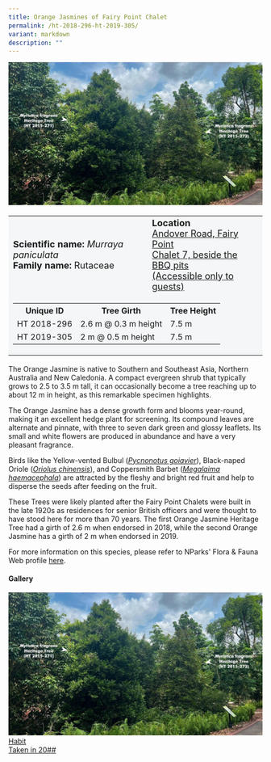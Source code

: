 ```yaml
---
title: Orange Jasmines of Fairy Point Chalet
permalink: /ht-2018-296-ht-2019-305/
variant: markdown
description: ""
---
```

<div class="isomer-image-wrapper">
<img src="/images/Heritage_trees_photos/myrfra_ht2015-271-272_habit.jpg">
</div><table style="minWidth: 100px; font-size: 18px; background: #F4F6F7">
<tbody><tr>
<td rowspan="1" colspan="1">
<strong>Scientific name:</strong> <em>Murraya paniculata</em>
<br><strong>Family name: </strong>Rutaceae
</td>
<td rowspan="1" colspan="1">
<strong>Location</strong><a href="https://www.onemap.gov.sg/?lat=1.3898800000060385&amp;lng=103.97422999999657">
<br>Andover Road, Fairy Point<br>Chalet 7, beside the BBQ pits<br>(Accessible only to guests)</a>
</td>
</tr>
<tr><td rowspan="1" colspan="3">
<table style="minWidth: 100px; font-size: 16px;">
<tbody>
<tr>
 <th>Unique ID</th>
 <th>Tree Girth</th>
 <th>Tree Height</th>
</tr>
<tr>
 <td>HT 2018-296</td>
 <td>2.6 m @ 0.3 m height</td>
 <td>7.5 m</td>
</tr>
<tr>
 <td>HT 2019-305</td>
 <td>2 m @ 0.5 m height</td>
 <td>7.5 m</td>
</tr></tbody>
</table>
</td></tr></tbody></table>
<p>The Orange Jasmine is native to Southern and Southeast Asia, Northern Australia and New Caledonia. A compact evergreen shrub that typically grows to 2.5 to 3.5 m tall, it can occasionally become a tree reaching up to about 12 m in height, as this remarkable specimen highlights.</p>

<p>The Orange Jasmine has a dense growth form and blooms year-round, making it an excellent hedge plant for screening. Its compound leaves are alternate and pinnate, with three to seven dark green and glossy leaflets. Its small and white flowers are produced in abundance and have a very pleasant fragrance.</p>

<p>Birds like the Yellow-vented Bulbul (<a href="https://www.nparks.gov.sg/florafaunaweb/fauna/7/6/763"><em>Pycnonotus goiavier</em></a>), Black-naped Oriole (<a href="https://www.nparks.gov.sg/florafaunaweb/fauna/4/5/458"><em>Oriolus chinensis</em></a>), and Coppersmith Barbet (<a href="https://www.nparks.gov.sg/florafaunaweb/fauna/3/5/35"><em>Megalaima haemacephala</em></a>) are attracted by the fleshy and bright red fruit and help to disperse the seeds after feeding on the fruit.</p>

<p>These Trees were likely planted after the Fairy Point Chalets were built in the late 1920s as residences for senior British officers and were thought to have stood here for more than 70 years. The first Orange Jasmine Heritage Tree had a girth of 2.6 m when endorsed in 2018, while the second Orange Jasmine has a girth of 2 m when endorsed in 2019. 

</p><p>For more information on this species, please refer to NParks' Flora &amp; Fauna Web profile <a href="https://www.nparks.gov.sg/florafaunaweb/flora/2/2/2239">here</a>.</p>

<h4><b>Gallery</b></h4>
<div class="isomer-card-grid">
<a href="/images/Heritage_trees_photos/myrfra_ht2015-271-272_habit.jpg" class="isomer-card">
<div class="isomer-card-image">
<div class="isomer-image-wrapper"><img src="/images/Heritage_trees_photos/myrfra_ht2015-271-272_habit.jpg"></div></div>
<div class="isomer-card-body"><div class="isomer-card-title">Habit</div><div class="isomer-card-description">Taken in 20##</div></div></a><p></p></div>